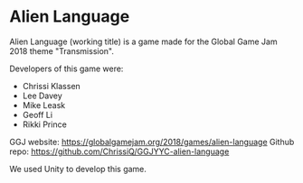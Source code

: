 # Alien Language

Alien Language (working title) is a game made for the Global Game Jam 2018 theme "Transmission".

Developers of this game were:
- Chrissi Klassen
- Lee Davey
- Mike Leask
- Geoff Li
- Rikki Prince

GGJ website: https://globalgamejam.org/2018/games/alien-language
Github repo: https://github.com/ChrissiQ/GGJYYC-alien-language

We used Unity to develop this game.
